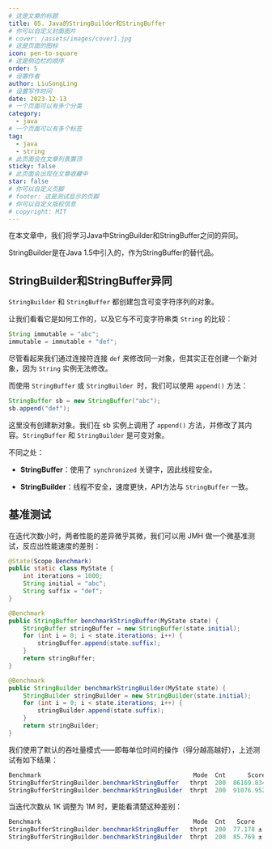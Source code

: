 ```yaml
---
# 这是文章的标题
title: 05. Java的StringBuilder和StringBuffer
# 你可以自定义封面图片
# cover: /assets/images/cover1.jpg
# 这是页面的图标
icon: pen-to-square
# 这是侧边栏的顺序
order: 5
# 设置作者
author: LiuSongLing
# 设置写作时间
date: 2023-12-13
# 一个页面可以有多个分类
category:
  - java
# 一个页面可以有多个标签
tag:
  - java
  - string
# 此页面会在文章列表置顶
sticky: false
# 此页面会出现在文章收藏中
star: false
# 你可以自定义页脚
# footer: 这是测试显示的页脚
# 你可以自定义版权信息
# copyright: MIT
---
```


在本文章中，我们将学习Java中StringBuilder和StringBuffer之间的异同。

StringBuilder是在Java 1.5中引入的，作为StringBuffer的替代品。

<!-- more -->

## StringBuilder和StringBuffer异同

`StringBuilder` 和 `StringBuffer` 都创建包含可变字符序列的对象。

让我们看看它是如何工作的，以及它与不可变字符串类 `String` 的比较：

```java
String immutable = "abc";
immutable = immutable + "def";
```
尽管看起来我们通过连接符连接 `def` 来修改同一对象，但其实正在创建一个新对象，因为 `String` 实例无法修改。

而使用 `StringBuffer` 或 `StringBuilder `时，我们可以使用 `append()` 方法：
```java
StringBuffer sb = new StringBuffer("abc");
sb.append("def");
```

这里没有创建新对象。我们在 sb 实例上调用了 `append()` 方法，并修改了其内容。`StringBuffer` 和 `StringBuilder` 是可变对象。

不同之处：

- **StringBuffer**：使用了 `synchronized` 关键字，因此线程安全。

- **StringBuilder**：线程不安全，速度更快，API方法与 `StringBuffer` 一致。

## 基准测试

在迭代次数小时，两者性能的差异微乎其微，我们可以用 JMH 做一个微基准测试，反应出性能速度的差别：

```java
@State(Scope.Benchmark)
public static class MyState {
    int iterations = 1000;
    String initial = "abc";
    String suffix = "def";
}

@Benchmark
public StringBuffer benchmarkStringBuffer(MyState state) {
    StringBuffer stringBuffer = new StringBuffer(state.initial);
    for (int i = 0; i < state.iterations; i++) {
        stringBuffer.append(state.suffix);
    }
    return stringBuffer;
}

@Benchmark
public StringBuilder benchmarkStringBuilder(MyState state) {
    StringBuilder stringBuilder = new StringBuilder(state.initial);
    for (int i = 0; i < state.iterations; i++) {
        stringBuilder.append(state.suffix);
    }
    return stringBuilder;
}
```

我们使用了默认的吞吐量模式——即每单位时间的操作（得分越高越好），上述测试有如下结果：
```java
Benchmark                                          Mode  Cnt      Score      Error  Units
StringBufferStringBuilder.benchmarkStringBuffer   thrpt  200  86169.834 ±  972.477  ops/s
StringBufferStringBuilder.benchmarkStringBuilder  thrpt  200  91076.952 ± 2818.028  ops/s
```

当迭代次数从 1K 调整为 1M 时，更能看清楚这种差别：
```java
Benchmark                                          Mode  Cnt   Score   Error  Units
StringBufferStringBuilder.benchmarkStringBuffer   thrpt  200  77.178 ± 0.898  ops/s
StringBufferStringBuilder.benchmarkStringBuilder  thrpt  200  85.769 ± 1.966  ops/s
```


